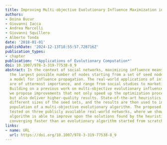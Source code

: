 ```yaml
---
title: Improving Multi-objective Evolutionary Influence Maximization in Social Networks
authors:
- Doina Bucur
- Giovanni Iacca
- Andrea Marcelli
- Giovanni Squillero
- Alberto Tonda
date: '2018-01-01'
publishDate: '2024-12-13T18:55:57.728716Z'
publication_types:
- chapter
publication: '*Applications of Evolutionary Computation*'
doi: 10.1007/978-3-319-77538-8_9
abstract: In the context of social networks, maximizing influence means contacting
  the largest possible number of nodes starting from a set of seed nodes, and assuming
  a model for influence propagation. The real-world applications of influence maximization
  are of uttermost importance, and range from social studies to marketing campaigns.
  Building on a previous work on multi-objective evolutionary influence maximization,
  we propose improvements that not only speed up the optimization process considerably,
  but also deliver higher-quality results. State-of-the-art heuristics are run for
  different sizes of the seed sets, and the results are then used to initialize the
  population of a multi-objective evolutionary algorithm. The proposed approach is
  tested on three publicly available real-world networks, where we show that the evolutionary
  algorithm is able to improve upon the solutions found by the heuristics, while also
  converging faster than an evolutionary algorithm started from scratch.
links:
- name: URL
  url: https://doi.org/10.1007/978-3-319-77538-8_9
---
```

